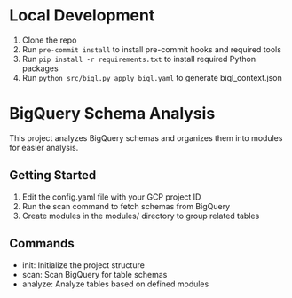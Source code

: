 # Local Development
1. Clone the repo
2. Run `pre-commit install` to install pre-commit hooks and required tools
3. Run `pip install -r requirements.txt` to install required Python packages
4. Run `python src/biql.py apply biql.yaml` to generate biql_context.json

# BigQuery Schema Analysis

This project analyzes BigQuery schemas and organizes them into modules for easier analysis.

## Getting Started

1. Edit the config.yaml file with your GCP project ID
2. Run the scan command to fetch schemas from BigQuery
3. Create modules in the modules/ directory to group related tables

## Commands

- init: Initialize the project structure
- scan: Scan BigQuery for table schemas
- analyze: Analyze tables based on defined modules
